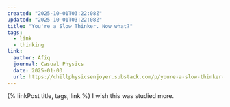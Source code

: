 ```yaml
---
created: "2025-10-01T03:22:08Z"
updated: "2025-10-01T03:22:08Z"
title: "You're a Slow Thinker. Now what?"
tags:
  - link
  - thinking
link:
  author: Afiq
  journal: Casual Physics
  date: 2025-01-03
  url: https://chillphysicsenjoyer.substack.com/p/youre-a-slow-thinker-now-what
---
```


{% linkPost title, tags, link %} I wish this was studied more.
